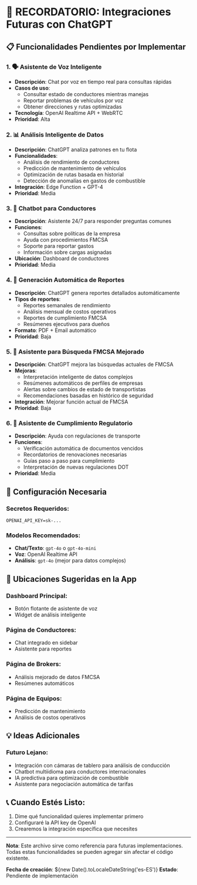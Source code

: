 # 🤖 RECORDATORIO: Integraciones Futuras con ChatGPT

## 📋 Funcionalidades Pendientes por Implementar

### 1. 🗣️ **Asistente de Voz Inteligente**
- **Descripción**: Chat por voz en tiempo real para consultas rápidas
- **Casos de uso**:
  - Consultar estado de conductores mientras manejas
  - Reportar problemas de vehículos por voz
  - Obtener direcciones y rutas optimizadas
- **Tecnología**: OpenAI Realtime API + WebRTC
- **Prioridad**: Alta

### 2. 📊 **Análisis Inteligente de Datos**
- **Descripción**: ChatGPT analiza patrones en tu flota
- **Funcionalidades**:
  - Análisis de rendimiento de conductores
  - Predicción de mantenimiento de vehículos
  - Optimización de rutas basada en historial
  - Detección de anomalías en gastos de combustible
- **Integración**: Edge Function + GPT-4
- **Prioridad**: Media

### 3. 💬 **Chatbot para Conductores**
- **Descripción**: Asistente 24/7 para responder preguntas comunes
- **Funciones**:
  - Consultas sobre políticas de la empresa
  - Ayuda con procedimientos FMCSA
  - Soporte para reportar gastos
  - Información sobre cargas asignadas
- **Ubicación**: Dashboard de conductores
- **Prioridad**: Media

### 4. 📄 **Generación Automática de Reportes**
- **Descripción**: ChatGPT genera reportes detallados automáticamente
- **Tipos de reportes**:
  - Reportes semanales de rendimiento
  - Análisis mensual de costos operativos
  - Reportes de cumplimiento FMCSA
  - Resúmenes ejecutivos para dueños
- **Formato**: PDF + Email automático
- **Prioridad**: Baja

### 5. 🚛 **Asistente para Búsqueda FMCSA Mejorado**
- **Descripción**: ChatGPT mejora las búsquedas actuales de FMCSA
- **Mejoras**:
  - Interpretación inteligente de datos complejos
  - Resúmenes automáticos de perfiles de empresas
  - Alertas sobre cambios de estado de transportistas
  - Recomendaciones basadas en histórico de seguridad
- **Integración**: Mejorar función actual de FMCSA
- **Prioridad**: Baja

### 6. 🎯 **Asistente de Cumplimiento Regulatorio**
- **Descripción**: Ayuda con regulaciones de transporte
- **Funciones**:
  - Verificación automática de documentos vencidos
  - Recordatorios de renovaciones necesarias
  - Guías paso a paso para cumplimiento
  - Interpretación de nuevas regulaciones DOT
- **Prioridad**: Media

## 🔧 Configuración Necesaria

### Secretos Requeridos:
```
OPENAI_API_KEY=sk-...
```

### Modelos Recomendados:
- **Chat/Texto**: `gpt-4o` o `gpt-4o-mini`
- **Voz**: OpenAI Realtime API
- **Análisis**: `gpt-4o` (mejor para datos complejos)

## 📱 Ubicaciones Sugeridas en la App

### Dashboard Principal:
- Botón flotante de asistente de voz
- Widget de análisis inteligente

### Página de Conductores:
- Chat integrado en sidebar
- Asistente para reportes

### Página de Brokers:
- Análisis mejorado de datos FMCSA
- Resúmenes automáticos

### Página de Equipos:
- Predicción de mantenimiento
- Análisis de costos operativos

## 💡 Ideas Adicionales

### Futuro Lejano:
- Integración con cámaras de tablero para análisis de conducción
- Chatbot multiidioma para conductores internacionales
- IA predictiva para optimización de combustible
- Asistente para negociación automática de tarifas

## 📞 Cuando Estés Listo:
1. Dime qué funcionalidad quieres implementar primero
2. Configuraré la API key de OpenAI
3. Crearemos la integración específica que necesites

---
**Nota**: Este archivo sirve como referencia para futuras implementaciones. Todas estas funcionalidades se pueden agregar sin afectar el código existente.

**Fecha de creación**: ${new Date().toLocaleDateString('es-ES')}
**Estado**: Pendiente de implementación